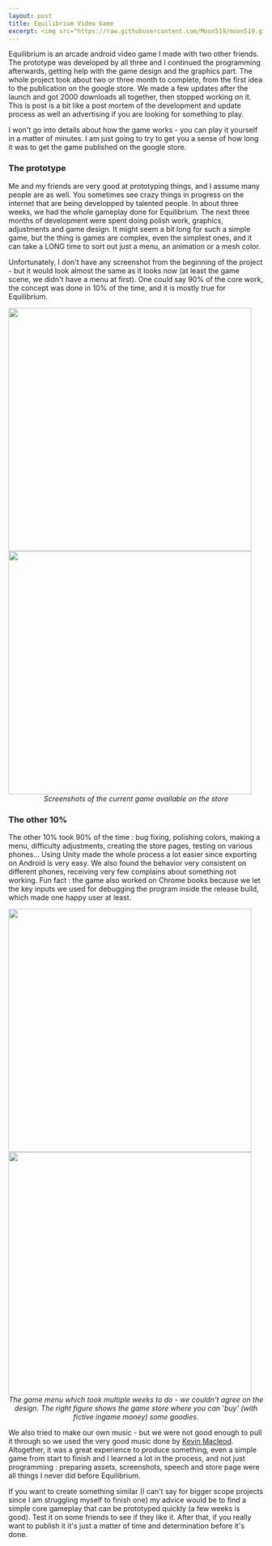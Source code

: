 ```yaml
---
layout: post
title: Equilibrium Video Game
excerpt: <img src="https://raw.githubusercontent.com/Moon519/moon519.github.io/master/images/equi4.png" width="400" style="float:left;margin-right:15px;"> <p>Equilibrium is an arcade android video game I made with two other friends. The prototype was developed by all three and I continued the programming afterwards, getting help with the game design and the graphics part. The whole project took about two or three month to complete, from the first idea to the publication on the google store. We made a few updates after the launch and got 2000 downloads all together, then stopped working on it. This is post is a bit like a post mortem of the development and update process as well an advertising if you are looking for something to play.</p>
---
```


Equilibrium is an arcade android video game I made with two other friends. The prototype was developed by all three and I continued the programming afterwards, getting help with the game design and the graphics part. The whole project took about two or three month to complete, from the first idea to the publication on the google store.
We made a few updates after the launch and got 2000 downloads all together, then stopped working on it. This is post is a bit like a post mortem of the development and update process as well an advertising if you are looking for something to play.

I won't go into details about how the game works - you can play it yourself in a matter of minutes. I am just going to try to get you a sense of how long it was to get the game published on the google store.

### The prototype

Me and my friends are very good at prototyping things, and I assume many people are as well. You sometimes see crazy things in progress on the internet that are being developped by talented people. In about three weeks, we had the whole gameplay done for Equilibrium.
The next three months of development were spent doing polish work, graphics, adjustments and game design. It might seem a bit long for such a simple game, but the thing is games are complex, even the simplest ones, and it can take a LONG time to sort out just a menu, an animation or a mesh color.

Unfortunately, I don't have any screenshot from the beginning of the project - but it would look almost the same as it looks now (at least the game scene, we didn't have a menu at first). One could say 90% of the core work, the concept was done in 10% of the time, and it is mostly true for Equilibrium.


<img src="https://raw.githubusercontent.com/Moon519/moon519.github.io/master/images/equi2.png" width="480">
<img src="https://raw.githubusercontent.com/Moon519/moon519.github.io/master/images/equi3.png" width="480">

<center><i> Screenshots of the current game available on the store</i></center>


### The other 10%

The other 10% took 90% of the time : bug fixing, polishing colors, making a menu, difficulty adjustments, creating the store pages, testing on various phones... Using Unity made the whole process a lot easier since exporting on Android is very easy.
We also found the behavior very consistent on different phones, receiving very few complains about something not working. Fun fact : the game also worked on Chrome books because we let the key inputs we used for debugging the program inside the release build, which
made one happy user at least.

<img src="https://raw.githubusercontent.com/Moon519/moon519.github.io/master/images/equi6.png" width="480">
<img src="https://raw.githubusercontent.com/Moon519/moon519.github.io/master/images/equi7.png" width="480">

<center><i>The game menu which took multiple weeks to do - we couldn't agree on the design. The right figure shows the game store where you can 'buy' (with fictive ingame money) some goodies.</i></center>

We also tried to make our own music - but we were not good enough to pull it through so we used the very good music done by [Kevin Macleod](https://incompetech.com/). Altogether, it was a great experience to produce something, even a simple game from start to finish and
I learned a lot in the process, and not just programming : preparing assets, screenshots, speech and store page were all things I never did before Equilibrium. 

If you want to create something similar (I can't say for bigger scope projects since I am struggling myself to finish one)
my advice would be to find a simple core gameplay that can be prototyped quickly (a few weeks is good). Test it on some friends to see if they like it. After that, if you really want to publish it it's just a matter of time and determination before it's done.

